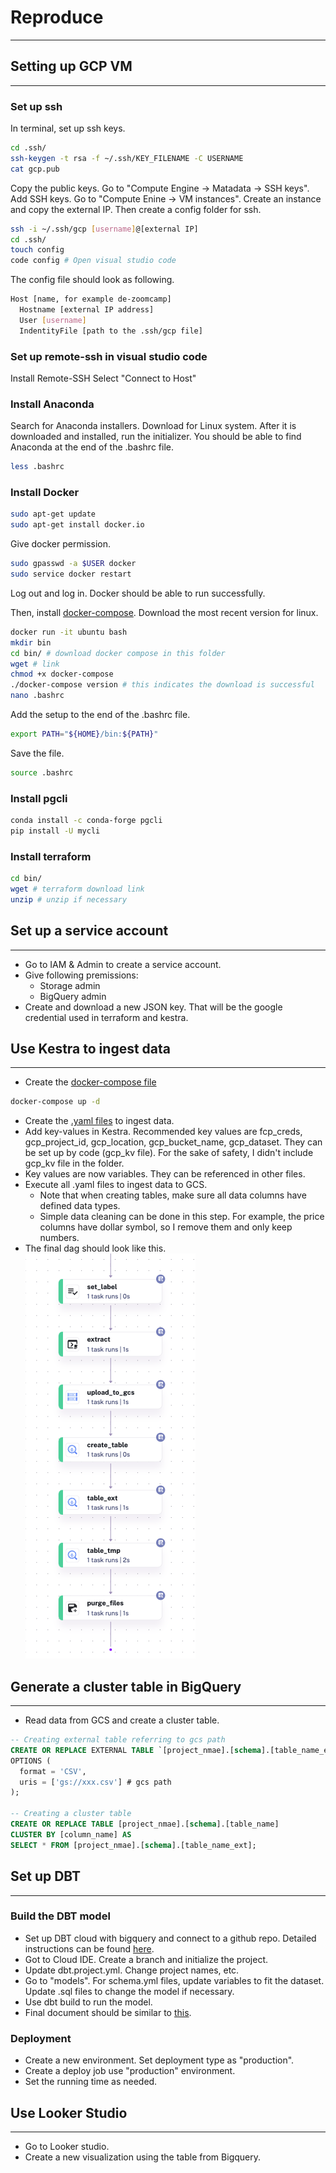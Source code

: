 # Reproduce


---

## Setting up GCP VM 
---

### Set up ssh
In terminal, set up ssh keys.
```bash
cd .ssh/
ssh-keygen -t rsa -f ~/.ssh/KEY_FILENAME -C USERNAME
cat gcp.pub
```
Copy the public keys. Go to "Compute Engine -> Matadata -> SSH keys". Add SSH keys.
Go to "Compute Enine -> VM instances". Create an instance and copy the external IP. Then create a config folder for ssh.
```bash
ssh -i ~/.ssh/gcp [username]@[external IP]
cd .ssh/
touch config
code config # Open visual studio code
```
The config file should look as following.
```bash
Host [name, for example de-zoomcamp]
  Hostname [external IP address]
  User [username]
  IndentityFile [path to the .ssh/gcp file]
```

### Set up remote-ssh in visual studio code
Install Remote-SSH
Select "Connect to Host"

### Install Anaconda
Search for Anaconda installers. Download for Linux system. 
After it is downloaded and installed, run the initializer. You should be able to find Anaconda at the end of the .bashrc file.
```bash
less .bashrc
```

### Install Docker
```bash
sudo apt-get update
sudo apt-get install docker.io
```
Give docker permission.
```bash
sudo gpasswd -a $USER docker
sudo service docker restart
```
Log out and log in. Docker should be able to run successfully.

Then, install [docker-compose](https://github.com/docker/compose/releases). Download the most recent version for linux. 
```bash
docker run -it ubuntu bash
mkdir bin
cd bin/ # download docker compose in this folder
wget # link
chmod +x docker-compose
./docker-compose version # this indicates the download is successful
nano .bashrc
```
Add the setup to the end of the .bashrc file.
```bash
export PATH="${HOME}/bin:${PATH}"
```
Save the file. 
```bash
source .bashrc
```

### Install pgcli
```bash
conda install -c conda-forge pgcli
pip install -U mycli
```

### Install terraform
```bash
cd bin/
wget # terraform download link
unzip # unzip if necessary
```

## Set up a service account
---

* Go to IAM & Admin to create a service account.
* Give following premissions:
  * Storage admin
  * BigQuery admin
* Create and download a new JSON key. That will be the google credential used in terraform and kestra. 


## Use Kestra to ingest data
---

* Create the [docker-compose file](https://github.com/Jingyuan805/Amazon-Sales-DE-Zoomcamp2025/blob/main/kestra/docker-compose.yml)
```bash
docker-compose up -d
```
* Create the [.yaml files](https://github.com/Jingyuan805/Amazon-Sales-DE-Zoomcamp2025/tree/main/kestra/flows) to ingest data.
* Add key-values in Kestra. Recommended key values are fcp_creds, gcp_project_id, gcp_location, gcp_bucket_name, gcp_dataset. They can be set up by code (gcp_kv file). For the sake of safety, I didn't include gcp_kv file in the folder.
* Key values are now variables. They can be referenced in other files.
* Execute all .yaml files to ingest data to GCS.
  * Note that when creating tables, make sure all data columns have defined data types.
  * Simple data cleaning can be done in this step. For example, the price columns have dollar symbol, so I remove them and only keep numbers.
* The final dag should look like this.
  ![DAG](images/kestra_dag.png)


## Generate a cluster table in BigQuery
---

* Read data from GCS and create a cluster table.
```sql
-- Creating external table referring to gcs path
CREATE OR REPLACE EXTERNAL TABLE `[project_nmae].[schema].[table_name_ext]`
OPTIONS (
  format = 'CSV',
  uris = ['gs://xxx.csv'] # gcs path
);

-- Creating a cluster table
CREATE OR REPLACE TABLE [project_nmae].[schema].[table_name]
CLUSTER BY [column_name] AS
SELECT * FROM [project_nmae].[schema].[table_name_ext];
```

## Set up DBT
---

### Build the DBT model

* Set up DBT cloud with bigquery and connect to a github repo. Detailed instructions can be found [here](https://github.com/DataTalksClub/data-engineering-zoomcamp/blob/main/04-analytics-engineering/dbt_cloud_setup.md).
* Got to Cloud IDE. Create a branch and initialize the project.
* Update dbt.project.yml. Change project names, etc.
* Go to "models". For schema.yml files, update variables to fit the dataset. Update .sql files to change the model if necessary.
* Use dbt build to run the model.
* Final document should be similar to [this](https://xr623.us1.dbt.com/accounts/70471823429803/develop/70471823731440/docs/index.html#!/overview). 

### Deployment

* Create a new environment. Set deployment type as "production".
* Create a deploy job use "production" environment.
* Set the running time as needed. 


## Use Looker Studio
---

* Go to Looker studio.
* Create a new visualization using the table from Bigquery.
